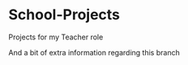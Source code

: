 # School-Projects
Projects for my Teacher role

And a bit of extra information regarding this branch
